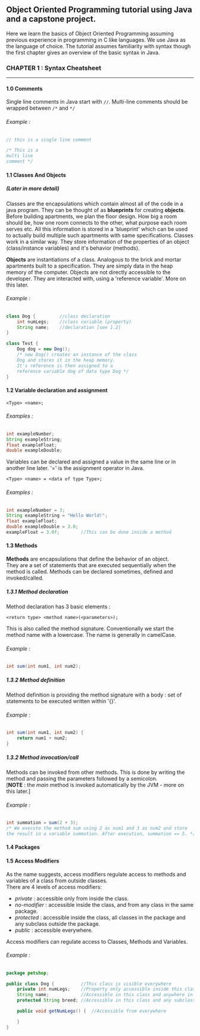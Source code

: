 ## Object Oriented Programming tutorial using Java and a capstone project.

Here we learn the basics of Object Oriented Programming assuming previous experience in programming in C like languages. We use Java as the language of choice. The tutorial assumes familiarity with syntax though the first chapter gives an overview of the basic syntax in Java.

### CHAPTER 1 : Syntax Cheatsheet
---
#### 1.0 Comments

Single line comments in Java start with ```//```. Multi-line comments should be wrapped between ```/*``` and ```*/```
###### Example :

```java
// this is a single line comment

/* This is a
multi line
comment */
```

#### 1.1 Classes And Objects
##### (Later in more detail)
Classes are the encapsulations which contain almost all of the code in a java program. They can be thought of as **blueprints** for creating **objects**.
Before building apartments, we plan the floor design. How big a room should be, how one room connects to the other, what purpose each room serves etc. All this information is stored in a 'blueprint' which can be used to actually build multiple such apartments with same specifications. 
Classes work in a similar way. They store information of the properties of an object (class/instance variables) and it's behavior (methods).

**Objects** are instantiations of a class. Analogous to the brick and mortar apartments built to a specification. They are simply data in the heap memory of the computer. Objects are not directly accessible to the developer. They are interacted with, using a 'reference variable'.
More on this later.

###### Example :

```java
class Dog {         //class declaration
	int numLegs; 	//class variable (property)
	String name;	//declaration [see 1.2]
}
```

```java
class Test {         
	Dog dog = new Dog();
	/* new Dog() creates an instance of the class 
	Dog and stores it in the heap memory.
	It's reference is then assigned to a 
	reference variable dog of data type Dog */
}
```


#### 1.2 Variable declaration and assignment

```
<Type> <name>;
```

###### Examples :
```java
int exampleNumber;
String exampleString;
float exampleFloat;
double exampleDouble;
```

Variables can be declared and assigned a value in the same line or in another line later.
'=' is the assignment operator in Java.

```
<Type> <name> = <data of type Type>;
```

###### Examples :
```java
int exampleNumber = 3;
String exampleString = "Hello World!";
float exampleFloat;
double exampleDouble = 3.0;
exampleFloat = 3.0f;		//This can be done inside a method
```

#### 1.3 Methods
**Methods** are encapsulations that define the behavior of an object.  
They are a set of statements that are executed sequentially when the method is called.
Methods can be declared sometimes, defined and invoked/called.

##### 1.3.1 Method declaration
Method declaration has 3 basic elements :
```
<return type> <method name>(<parameters>);
``` 
This is also called the method signature. Conventionally we start the method name with a lowercase. The name is generally in camelCase.
###### Example : 
```java
int sum(int num1, int num2);
```

##### 1.3.2 Method definition
Method definition is providing the method signature with a body : set of statements to be executed written within '{}'.
###### Example : 
```java
int sum(int num1, int num2) {
	return num1 + num2;
}
```

##### 1.3.2 Method invocation/call
Methods can be invoked from other methods. This is done by writing the method and passing the parameters followed by a semicolon.  
[**NOTE**
 : the *main* method is invoked automatically by the JVM - more on this later.]

###### Example : 
```java
int summation = sum(2 + 3);
/* We execute the method sum using 2 as num1 and 3 as num2 and store 
the result in a variable summation. After execution, summation == 5. */
```

#### 1.4 Packages

#### 1.5 Access Modifiers
As the name suggests, access modifiers regulate access to methods and variables of a class from outside classes.  
There are 4 levels of access modifiers:  

  - *private* : accessible only from inside the class.  
  - *no-modifier* : accessible inside the class, and from any class in the same package.  
  - *protected* : accessible inside the class, all classes in the package and any subclass outside the package.  
  - *public* : accessible everywhere.  

Access modifiers can regulate access to Classes, Methods and Variables.

###### Example :

```java
package petshop;

public class Dog {          //This class is visible everywhere 
	private int numLegs;	//Property only accessible inside this class
	String name;	        //Accessible in this class and anywhere in package petshop
	protected String breed; //Accessible in this class and any subclass of petshop.Dog

	public void getNumLegs() {  //Accessible from everywhere

	}
}
```



